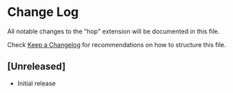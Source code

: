 # Change Log

All notable changes to the "hop" extension will be documented in this file.

Check [Keep a Changelog](http://keepachangelog.com/) for recommendations on how to structure this file.

## [Unreleased]

- Initial release